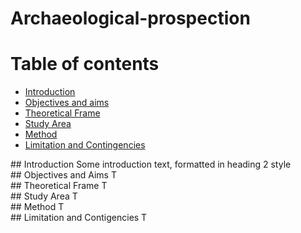 # Archaeological-prospection

# Table of contents
- [Introduction](#id-sec1)
- [Objectives and aims](#id-sec2)
- [Theoretical Frame](#id-sec3)
- [Study Area](#id-sec4)
- [Method](#id-sec5)
- [Limitation and Contingencies](#id-sec6)

<div id="id-sec1"/>
## Introduction
Some introduction text, formatted in heading 2 style

<div id="id-sec2"/>
## Objectives and Aims
T

<div id="id-sec3"/>
## Theoretical Frame
T

<div id="id-sec4"/>
## Study Area
T

<div id="id-sec5"/>
## Method 
T

<div id="id-sec6"/>
## Limitation and Contigencies
T
